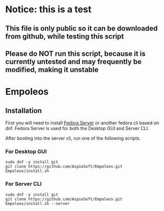 # Notice: this is a test

## This file is only public so it can be downloaded from github, while testing this script

## Please do NOT run this script, because it is currently untested and may frequently be modified, making it unstable

# Empoleos

## Installation

First you will need to install [Fedora Server](https://fedoraproject.org/server/download/) or another fedora cli based on dnf.
Fedora Server is used for both the Desktop GUI and Server CLI.

After booting into the server cli, run one of the following scripts.

### For Desktop GUI

```shell
sudo dnf -y install git
git clone https://github.com/AspieSoft/Empoleos.git
Empoleos/install.sh
```

### For Server CLI

```shell
sudo dnf -y install git
git clone https://github.com/AspieSoft/Empoleos.git
Empoleos/install.sh --server
```
